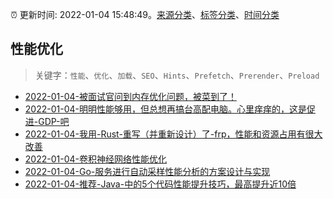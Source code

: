 :alarm_clock: 更新时间: 2022-01-04 15:48:49。[来源分类](../README.md)、[标签分类](../TAGS.md)、[时间分类](../TIMELINE.md)

## 性能优化


> 关键字：`性能`、`优化`、`加载`、`SEO`、`Hints`、`Prefetch`、`Prerender`、`Preload`



- [2022-01-04-被面试官问到内存优化问题，被菜到了！](https://www.v2ex.com/t/826220) 
- [2022-01-04-明明性能够用，但总想再搞台高配电脑。心里痒痒的，这是促进-GDP-吧](https://www.v2ex.com/t/826214) 
- [2022-01-04-我用-Rust-重写（并重新设计）了-frp，性能和资源占用有很大改善](https://www.v2ex.com/t/826182) 
- [2022-01-04-卷积神经网络性能优化](https://toutiao.io/k/9uk11oc) 
- [2022-01-04-Go-服务进行自动采样性能分析的方案设计与实现](https://toutiao.io/k/2vuouzy) 
- [2022-01-04-推荐-Java-中的5个代码性能提升技巧，最高提升近10倍](https://toutiao.io/k/eyom45a) 